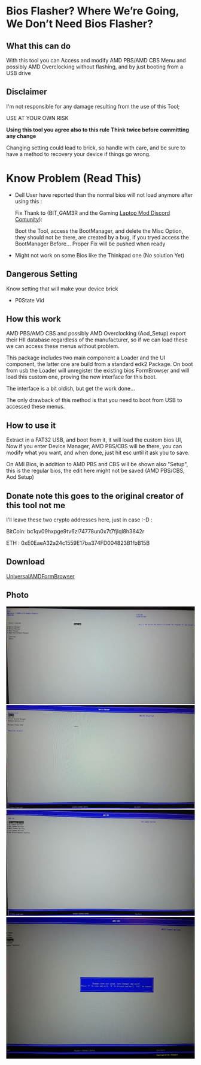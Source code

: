 # Bios Flasher? Where We’re Going, We Don’t Need Bios Flasher?

## What this can do
With this tool you can Access and modify AMD PBS/AMD CBS Menu and possibly AMD Overclocking without flashing, and by just booting from a USB drive


## Disclaimer

I'm not responsible for any damage resulting from the use of this Tool;

USE AT YOUR OWN RISK

 **Using this tool you agree also to this rule**
 **Think twice before committing any change**

Changing setting could lead to brick, so handle with care, and be sure to have a method to recovery your device if things go wrong.

# Know Problem (Read This)
* Dell User have reported than the normal bios will not load anymore after using this :

    Fix Thank to (BIT_GAM3R and the Gaming [Laptop Mod Discord Comunity](https://discord.gg/FDgUR5cpCg)):
    
    Boot the Tool, access the BootManager, and delete the Misc Option, they should not be there, are created by a bug, if you tryed access the BootManager Before...
    Proper Fix will be pushed when ready

* Might not work on some Bios like the Thinkpad one (No solution Yet)

## Dangerous Setting
Know setting that will make your device brick
* P0State Vid 
## How this work
AMD PBS/AMD CBS and possibly AMD Overclocking (Aod_Setup) export their HII database regardless of the manufacturer, so if we can load these we can access these menus without problem.

This package includes two main component a Loader and the UI component, the latter one are build from a standard edk2 Package.
On boot from usb the Loader will unregister the existing bios FormBrowser and will load this custom one, proving the new interface for this boot.

The interface is a bit oldish, but get the work done...

The only drawback of this method is that you need to boot from USB to accessed these menus.

## How to use it
Extract in a FAT32 USB, and boot from it, it will load the custom bios UI, Now if you enter Device Manager, AMD PBS/CBS will be there, you can modify what you want, and when done, just hit esc until it ask you to save.

On AMI Bios, in addition to AMD PBS and CBS will be shown also "Setup", this is the regular bios, the edit here might not be saved (AMD PBS/CBS, Aod Setup)

## Donate note this goes to the original creator of this tool not me

I'll leave these two crypto addresses here, just in case :-D :

BitCoin: bc1qv09hxpge9tv6zl74778un0x7t7fjlql8h3842r

ETH : 0xE0EaeA32a24c1559E17ba374FD004823B1fbB15B

## Download
[UniversalAMDFormBrowser](UniversalAMDFormBrowser.zip)

## Photo
![Main](Photo/Main.jpg)
![DevM](Photo/DevM.jpg)
![CBS](Photo/CBS%20Menu.jpg)
![SAVE](Photo/Save%20Promt.jpg)

